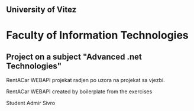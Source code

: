 
## University of Vitez
# Faculty of Information Technologies
## Project on a subject "Advanced .net Technologies"

RentACar WEBAPI projekat radjen po uzora na projekat sa vjezbi.

RentACar WEBAPI created by boilerplate from the exercises

Student Admir Sivro
